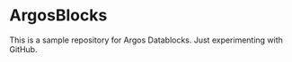 ArgosBlocks
===========
This is a sample repository for Argos Datablocks.
Just experimenting with GitHub.


